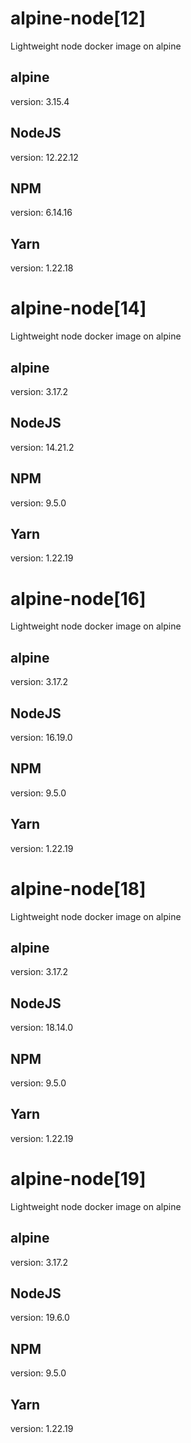 # alpine-node[12]
Lightweight node docker image on alpine

## alpine
version: 3.15.4

## NodeJS
version: 12.22.12

## NPM
version: 6.14.16

## Yarn
version: 1.22.18

# alpine-node[14]
Lightweight node docker image on alpine

## alpine
version: 3.17.2

## NodeJS
version: 14.21.2

## NPM
version: 9.5.0

## Yarn
version: 1.22.19

# alpine-node[16]
Lightweight node docker image on alpine

## alpine
version: 3.17.2

## NodeJS
version: 16.19.0

## NPM
version: 9.5.0

## Yarn
version: 1.22.19

# alpine-node[18]
Lightweight node docker image on alpine

## alpine
version: 3.17.2

## NodeJS
version: 18.14.0

## NPM
version: 9.5.0

## Yarn
version: 1.22.19

# alpine-node[19]
Lightweight node docker image on alpine

## alpine
version: 3.17.2

## NodeJS
version: 19.6.0

## NPM
version: 9.5.0

## Yarn
version: 1.22.19
